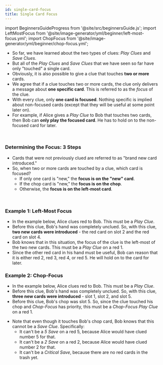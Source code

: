```yaml
---
id: single-card-focus
title: Single Card Focus
---
```


import BeginnersGuideProgress from '@site/src/beginnersGuide.js';
import LeftMostFocus from '@site/image-generator/yml/beginner/left-most-focus.yml';
import ChopFocus from '@site/image-generator/yml/beginner/chop-focus.yml';

<BeginnersGuideProgress id="single-card-focus" />

- So far, we have learned about the two types of clues: *Play Clues* and *Save Clues*.
- But all of the *Play Clues* and *Save Clues* that we have seen so far have only "touched" a single card.
- Obviously, it is also possible to give a clue that touches **two or more** cards.
- We agree that if a clue touches two or more cards, the clue only delivers a message about **one specific card**. This is referred to as the *focus* of the clue.
- With every clue, only **one card is focused**. Nothing specific is implied about non-focused cards (except that they will be useful at some point later on).
- For example, if Alice gives a *Play Clue* to Bob that touches two cards, then Bob can **only play the focused card**. He has to hold on to the non-focused card for later.

<br />

### Determining the Focus: 3 Steps

- Cards that were not previously clued are referred to as "brand new card introduced."
- So, when two or more cards are touched by a clue, which card is focused?
  - If only one card is "new," the **focus is on the "new" card**.
  - If the chop card is "new," the **focus is on the chop**.
  - Otherwise, the **focus is on the left-most card**.

<br />

### Example 1: Left-Most Focus

- In the example below, Alice clues red to Bob. This must be a *Play Clue*.
- Before this clue, Bob's hand was completely unclued. So, with this clue, **two new cards were introduced** - the red card on slot 2 and the red card on slot 4.
- Bob knows that in this situation, the focus of the clue is the left-most of the two new cards. This must be a *Play Clue* on a red 1.
- Since the other red card in his hand must be useful, Bob can reason that it is either red 2, red 3, red 4, or red 5. He will hold on to the card for later.

<LeftMostFocus />

### Example 2: Chop-Focus

- In the example below, Alice clues red to Bob. This must be a *Play Clue*.
- Before this clue, Bob's hand was completely unclued. So, with this clue, **three new cards were introduced** - slot 1, slot 2, and slot 5.
- Before this clue, Bob's chop was slot 5. So, since the clue touched his chop and *Chop-Focus* has priority, this must be a *Chop-Focus Play Clue* on a red 1.

<ChopFocus />

- Note that even though it touches Bob's chop card, Bob knows that this cannot be a *Save Clue*. Specifically:
  - It can't be a *5 Save* on a red 5, because Alice would have clued number 5 for that.
  - It can't be a *2 Save* on a red 2, because Alice would have clued number 2 for that.
  - It can't be a *Critical Save*, because there are no red cards in the trash yet.
